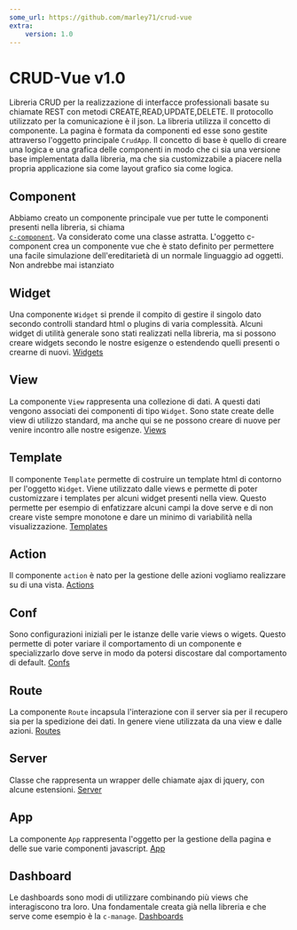 ```yaml
---
some_url: https://github.com/marley71/crud-vue
extra:
    version: 1.0
---
```


# CRUD-Vue v1.0 

Libreria CRUD per la realizzazione di interfacce professionali basate su chiamate REST con 
metodi CREATE,READ,UPDATE,DELETE. Il protocollo utilizzato per la comunicazione è il json. 
La libreria utilizza il concetto di componente. La pagina è formata da componenti ed esse
sono gestite attraverso l'oggetto principale `CrudApp`. 
Il concetto di base è quello di creare una logica e una grafica delle componenti
in modo che ci sia una versione base implementata dalla libreria, ma che sia customizzabile
a piacere nella propria applicazione sia come layout grafico sia come logica.

## Component

Abbiamo creato un componente principale vue per tutte le componenti presenti nella libreria, si chiama  
<a href="c-component">`c-component`</a>. Va considerato come una classe astratta. L'oggetto c-component
crea un componente vue che è stato definito per permettere una facile simulazione
dell'ereditarietà di un normale linguaggio ad oggetti. Non andrebbe mai istanziato


## Widget
Una componente `Widget` si prende il compito di gestire il singolo dato secondo controlli standard html o plugins 
di varia complessità. Alcuni widget di utilità generale sono stati realizzati nella libreria, ma si possono creare
widgets secondo le nostre esigenze o estendendo quelli presenti o crearne di nuovi.
[Widgets](widgets.md)


## View
La componente `View` rappresenta una collezione di dati. A questi dati 
vengono associati dei componenti di tipo `Widget`. Sono state create delle view di utilizzo standard, ma anche qui
se ne possono creare di nuove per venire incontro alle nostre esigenze.
[Views](views.md)

## Template

Il componente `Template` permette di costruire un template html di contorno per l'oggetto `Widget`. 
Viene utilizzato dalle views e permette di poter customizzare i templates per alcuni widget presenti nella view.
Questo permette per esempio di enfatizzare alcuni campi la dove serve e di non creare viste sempre monotone e dare
un minimo di variabilità nella visualizzazione.
[Templates](templates.md)


## Action
Il componente `action` è nato per la gestione delle azioni vogliamo realizzare su di una vista.
[Actions](actions.md)

## Conf
Sono configurazioni iniziali per le istanze delle varie views o wigets. Questo permette di poter variare il comportamento
di un componente e specializzarlo dove serve in modo da potersi discostare dal comportamento di default.
[Confs](confs.md)

## Route
La componente `Route` incapsula l'interazione con il server sia per il recupero sia per la spedizione 
dei dati. In genere viene utilizzata da una view e dalle azioni.
[Routes](routes.md)


## Server
Classe che rappresenta un wrapper delle chiamate ajax di jquery, con alcune estensioni.
[Server](server.md)

## App
La componente `App` rappresenta l'oggetto per la gestione della pagina e delle sue varie componenti 
javascript.
[App](app.md)


## Dashboard
Le dashboards sono modi di utilizzare combinando più views che interagiscono tra loro. Una fondamentale creata
già nella libreria e che serve come esempio è la `c-manage`.
[Dashboards](dashboards.md)

